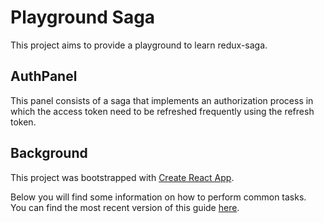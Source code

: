 # Playground Saga

This project aims to provide a playground to learn redux-saga.

## AuthPanel

This panel consists of a saga that implements an authorization process in which the access token need to be refreshed frequently using the refresh token.

## Background

This project was bootstrapped with [Create React App](https://github.com/facebookincubator/create-react-app).

Below you will find some information on how to perform common tasks.<br>
You can find the most recent version of this guide [here](https://github.com/facebookincubator/create-react-app/blob/master/packages/react-scripts/template/README.md).
